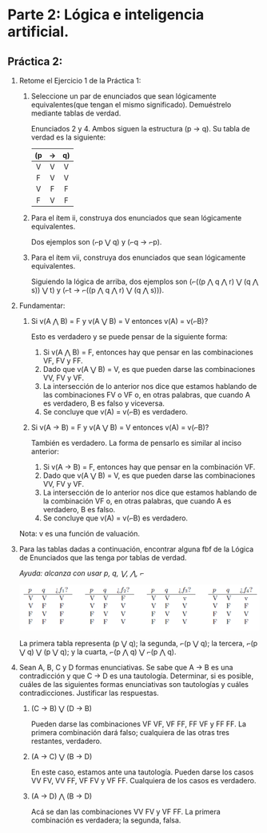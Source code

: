 # Parte 2: Lógica e inteligencia artificial.

## Práctica 2:

1. Retome el Ejercicio 1 de la Práctica 1:

    1. Seleccione un par de enunciados que sean lógicamente equivalentes(que tengan el mismo significado). Demuéstrelo mediante tablas de verdad.

        Enunciados 2 y 4. Ambos siguen la estructura (p → q). Su tabla de verdad es la siguiente:

        (p | → | q)
        :---:|:---:|:---:
        V | V | V
        F | V | V
        V | F | F
        F | V | F

    2. Para el ítem ii, construya dos enunciados que sean lógicamente equivalentes.

        Dos ejemplos son (⌐p ⋁ q) y (⌐q → ⌐p).

    3. Para el ítem vii, construya dos enunciados que sean lógicamente equivalentes.

        Siguiendo la lógica de arriba, dos ejemplos son (⌐((p ⋀ q ⋀ r) ⋁ (q ⋀ s)) ⋁ t) y (⌐t → ⌐((p ⋀ q ⋀ r) ⋁ (q ⋀ s))).

2. Fundamentar:

    1. Si v(A ⋀ B) = F y v(A ⋁ B) = V entonces v(A) = v(⌐B)?

        Esto es verdadero y se puede pensar de la siguiente forma:
        1. Si v(A ⋀ B) = F, entonces hay que pensar en las combinaciones VF, FV y FF.
        2. Dado que v(A ⋁ B) = V, es que pueden darse las combinaciones VV, FV y VF.
        3. La intersección de lo anterior nos dice que estamos hablando de las combinaciones FV o VF o, en otras palabras, que cuando A es verdadero, B es falso y viceversa.
        4. Se concluye que v(A) = v(⌐B) es verdadero.

    2. Si v(A → B) = F y v(A ⋁ B) = V entonces v(A) = v(⌐B)?

        También es verdadero. La forma de pensarlo es similar al inciso anterior:
        1. Si v(A → B) = F, entonces hay que pensar en la combinación VF.
        2. Dado que v(A ⋁ B) = V, es que pueden darse las combinaciones VV, FV y VF.
        3. La intersección de lo anterior nos dice que estamos hablando de la combinación VF o, en otras palabras, que cuando A es verdadero, B es falso.
        4. Se concluye que v(A) = v(⌐B) es verdadero.

    Nota: v es una función de valuación.

3. Para las tablas dadas a continuación, encontrar alguna fbf de la Lógica de Enunciados que las tenga por tablas de verdad.

    _Ayuda: alcanza con usar p, q, ⋁, ⋀, ⌐_

    ![tablas_verdad](img/tablas_verdad.png)

    La primera tabla representa (p ⋁ q); la segunda, ⌐(p ⋁ q); la tercera, ⌐(p ⋁ q) ⋁ (p ⋁ q); y la cuarta, ⌐(p ⋀ q) ⋁ ⌐(p ⋀ q).

4. Sean A, B, C y D formas enunciativas. Se sabe que A → B es una contradicción y que C → D es una tautología. Determinar, si es posible, cuáles de las siguientes formas enunciativas son tautologías y cuáles contradicciones. Justificar las respuestas.

    1. (C → B) ⋁ (D → B)

        Pueden darse las combinaciones VF VF, VF FF, FF VF y FF FF. La primera combinación dará falso; cualquiera de las otras tres restantes, verdadero.

    2. (A → C) ⋁ (B → D)

        En este caso, estamos ante una tautología. Pueden darse los casos VV FV, VV FF, VF FV y VF FF. Cualquiera de los casos es verdadero.

    3. (A → D) ⋀ (B → D)

        Acá se dan las combinaciones VV FV y VF FF. La primera combinación es verdadera; la segunda, falsa.